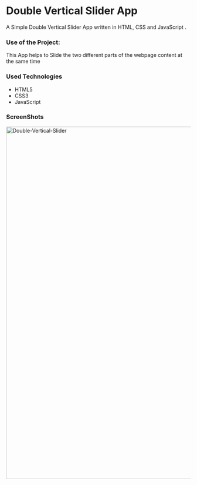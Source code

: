 <h1>Double Vertical Slider App</h1>

<p>A Simple Double Vertical Slider App written in HTML, CSS and JavaScript .</p>

### Use of the Project:

<p>This App helps to Slide the two different parts of the webpage content at the same time </p>

<h3>Used Technologies</h3>
<ul>
  <li>HTML5</li>
  <li>CSS3</li>
  <li>JavaScript</li>
</ul>

<h3> ScreenShots </h3> 

<img width="960" alt="Double-Vertical-Slider" src="https://user-images.githubusercontent.com/64218887/124983592-c660b280-e055-11eb-8569-21918d77552e.png">

<br>
